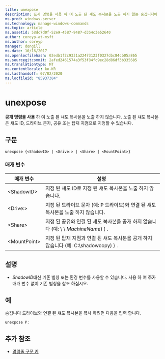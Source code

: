 ```yaml
---
title: unexpose
description: 표시 명령을 사용 하 여 노출 된 섀도 복사본을 노출 하지 않는 숨깁니다에 대 한 참조 문서입니다.
ms.prod: windows-server
ms.technology: manage-windows-commands
ms.topic: article
ms.assetid: 58dc7d0f-52e9-4587-9487-d3b4c3e52640
author: coreyp-at-msft
ms.author: coreyp
manager: dongill
ms.date: 10/16/2017
ms.openlocfilehash: 02edb1f2c9331a22473123f0327dbc84cb05a865
ms.sourcegitcommit: 2afed2461574a3f53f84fc9ec28d86df3b335685
ms.translationtype: MT
ms.contentlocale: ko-KR
ms.lasthandoff: 07/02/2020
ms.locfileid: "85937304"
---
```

# <a name="unexpose"></a>unexpose

**공개 명령을 사용** 하 여 노출 된 섀도 복사본을 노출 하지 않습니다. 노출 된 섀도 복사본은 섀도 ID, 드라이브 문자, 공유 또는 탑재 지점으로 지정할 수 있습니다.



## <a name="syntax"></a>구문

```
unexpose {<ShadowID> | <Drive:> | <Share> | <MountPoint>}
```

### <a name="parameters"></a>매개 변수

|매개 변수|설명|
|---------|-----------|
|\<ShadowID>|지정 된 섀도 ID로 지정 된 섀도 복사본을 노출 하지 않습니다.|
|\<Drive:>|지정 된 드라이브 문자 (예: P 드라이브)와 연결 된 섀도 복사본을 노출 하지 않습니다.|
|\<Share>|지정 된 공유와 연결 된 섀도 복사본을 공개 하지 않습니다 (예: \\ \\ *MachineName*) \) .|
|\<MountPoint>|지정 된 탑재 지점과 연결 된 섀도 복사본을 공개 하지 않습니다 (예: C:\shadowcopy) \) .|

## <a name="remarks"></a>설명

-   *ShadowID*대신 기존 별칭 또는 환경 변수를 사용할 수 있습니다. 사용 하 여 **추가** 매개 변수 없이 기존 별칭을 참조 하십시오.

## <a name="examples"></a>예

숨깁니다 드라이브와 연결 된 섀도 복사본을 복사 하려면 다음을 입력 합니다.
```
unexpose P:
```

## <a name="additional-references"></a>추가 참조

- [명령줄 구문 키](command-line-syntax-key.md)